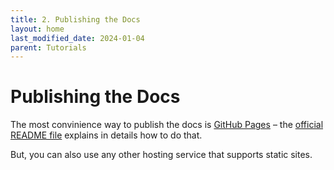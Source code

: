 ```yaml
---
title: 2. Publishing the Docs
layout: home
last_modified_date: 2024-01-04
parent: Tutorials
---
```


# Publishing the Docs

The most convinience way to publish the docs is [GitHub Pages](https://docs.github.com/en/pages) – the [official README file](https://github.com/just-the-docs/just-the-docs-template/blob/main/README.md) explains in details how to do that.

But, you can also use any other hosting service that supports static sites.
